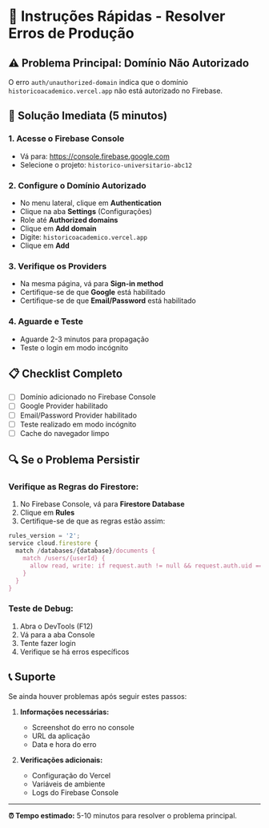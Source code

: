 # 🚀 Instruções Rápidas - Resolver Erros de Produção

## ⚠️ Problema Principal: Domínio Não Autorizado

O erro `auth/unauthorized-domain` indica que o domínio `historicoacademico.vercel.app` não está autorizado no Firebase.

## 🔧 Solução Imediata (5 minutos)

### 1. Acesse o Firebase Console

- Vá para: https://console.firebase.google.com
- Selecione o projeto: `historico-universitario-abc12`

### 2. Configure o Domínio Autorizado

- No menu lateral, clique em **Authentication**
- Clique na aba **Settings** (Configurações)
- Role até **Authorized domains**
- Clique em **Add domain**
- Digite: `historicoacademico.vercel.app`
- Clique em **Add**

### 3. Verifique os Providers

- Na mesma página, vá para **Sign-in method**
- Certifique-se de que **Google** está habilitado
- Certifique-se de que **Email/Password** está habilitado

### 4. Aguarde e Teste

- Aguarde 2-3 minutos para propagação
- Teste o login em modo incógnito

## 📋 Checklist Completo

- [ ] Domínio adicionado no Firebase Console
- [ ] Google Provider habilitado
- [ ] Email/Password Provider habilitado
- [ ] Teste realizado em modo incógnito
- [ ] Cache do navegador limpo

## 🔍 Se o Problema Persistir

### Verifique as Regras do Firestore:

1. No Firebase Console, vá para **Firestore Database**
2. Clique em **Rules**
3. Certifique-se de que as regras estão assim:

```javascript
rules_version = '2';
service cloud.firestore {
  match /databases/{database}/documents {
    match /users/{userId} {
      allow read, write: if request.auth != null && request.auth.uid == userId;
    }
  }
}
```

### Teste de Debug:

1. Abra o DevTools (F12)
2. Vá para a aba Console
3. Tente fazer login
4. Verifique se há erros específicos

## 📞 Suporte

Se ainda houver problemas após seguir estes passos:

1. **Informações necessárias:**

   - Screenshot do erro no console
   - URL da aplicação
   - Data e hora do erro

2. **Verificações adicionais:**
   - Configuração do Vercel
   - Variáveis de ambiente
   - Logs do Firebase Console

---

**⏰ Tempo estimado:** 5-10 minutos para resolver o problema principal.
